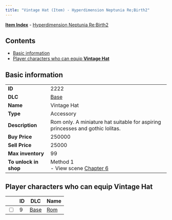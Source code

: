 ```yaml
---
title: "Vintage Hat (Item) - Hyperdimension Neptunia Re;Birth2"
---
```


[**Item Index**](/neptunia/rb2/item/index.html) - [Hyperdimension Neptunia Re;Birth2](/neptunia/rb2)

## Contents

- [Basic information](#basic-information)
- [Player characters who can equip **Vintage Hat**](#player-characters-who-can-equip-vintage-hat)

## Basic information

|   |   |
| -- | -- |
| **ID** | 2222 |
| **DLC** | [Base](/neptunia/rb2/dlc/0-base.html) |
| **Name** | Vintage Hat |
| **Type** | Accessory |
| **Description** | Rom only. A miniature hat suitable for aspiring princesses and gothic lolitas. |
| **Buy Price** | 250000 |
| **Sell Price** | 25000 |
| **Max inventory** | 99 |
| **To unlock in shop** | Method 1<br />- View scene [Chapter 6](/neptunia/rb2/scene/0-401-chapter-6.html) |

## Player characters who can equip **Vintage Hat**

|    | ID | DLC | Name |
| -- | -- | --- | ---- |
| <input type="checkbox" id="rb2-player-0-9" class="trackbox" /> | 9 | [Base](/neptunia/rb2/dlc/0-base.html) | [Rom](/neptunia/rb2/player/0-9-rom.html) |